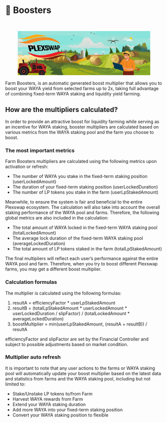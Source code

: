 # 🚀 Boosters

<div>

<img src="../.gitbook/assets/Get_Started.png" alt="">

 

<figure><img src="../../.gitbook/assets/Automated_Farm.png" alt=""><figcaption></figcaption></figure>

</div>

Farm Boosters, is an automatic generated boost multiplier that allows you to boost your WAYA yield from selected farms up to 2x, taking full advantage of combining fixed-term WAYA staking and liquidity yield farming.

## How are the multipliers calculated?

In order to provide an attractive boost for liquidity farming while serving as an incentive for WAYA staking, booster multipliers are calculated based on various metrics from the WAYA staking pool and the farm you choose to boost.

### The most important metrics

Farm Boosters multipliers are calculated using the following metrics upon activation or refresh:

* The number of WAYA you stake in the fixed-term staking position (userLockedAmount)
* The duration of your fixed-term staking position (userLockedDuration)
* The number of LP tokens you stake in the farm (userLpStakedAmount)

Meanwhile, to ensure the system is fair and beneficial to the entire Plexswap ecosystem. The calculation will also take into account the overall staking performance of the WAYA pool and farms. Therefore, the following global metrics are also included in the calculation:

* The total amount of WAYA locked in the fixed-term WAYA staking pool (totalLockedAmount)
* The average lock duration of the fixed-term WAYA staking pool (averageLockedDuration)
* The total amount of LP tokens staked in the farm (totalLpStakedAmount)

The final multipliers will reflect each user’s performance against the entire WAYA pool and farm. Therefore, when you try to boost different Plexswap farms, you may get a different boost multiplier.

### Calculation formulas

The multiplier is calculated using the following formulas:

1. resultA = efficiencyFactor \* userLpStakedAmount
2. resultB = (totalLpStakedAmount \* userLockedAmount \* userLockedDuration / slipFactor) / (totalLockedAmount \* averageLockedDuration)
3. boostMultiplier = min(userLpStakedAmount, (resultA + resultB)) / resultA

efficiencyFactor and slipFactor are set by the Financial Controller and subject to possible adjustments based on market condition.

### Multiplier auto refresh

It is important to note that any user actions to the farms or WAYA staking pool will automatically update your boost multiplier based on the latest data and statistics from farms and the WAYA staking pool, including but not limited to:

* Stake/Unstake LP tokens to/from Farm
* Harvest WAYA rewards from Farm
* Extend your WAYA staking duration
* Add more WAYA into your fixed-term staking position
* Convert your WAYA staking position to flexible

